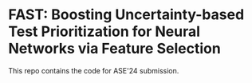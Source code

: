 # FAST: Boosting Uncertainty-based Test Prioritization for Neural Networks via Feature Selection
This repo contains the code for ASE'24 submission.
